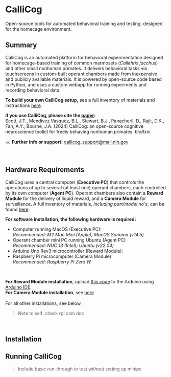 # CalliCog

Open-source tools for automated behavioral training and testing, designed for the homecage environment.


## Summary ##

CalliCog is an automated platform for behavioral experimentation designed for homecage-based training of common marmosets (_Callithrix jacchus_) and other small nonhuman primates. It delivers behavioral tasks via touchscreens in custom-built operant chambers made from inexpensive and publicly available materials. It is powered by open-source code based in Python, and uses a custom webapp for running experiments and recording behavioral data. 

**To build your own CalliCog setup,** see a full inventory of materials and instructions [here]().

**If you use CalliCog, please cite the [paper]():**\
Scott, J.T., Mendivez Vasquez, B.L., Stewart, B.J., Panacheril, D., Rajit, D.K., Fan, A.Y., Bourne, J.A. (2024) CalliCog: an open-source cognitive neuroscience toolkit for freely behaving nonhuman primates. _bioRxiv_.  

✉️ **Further info or support:** callicog_support@mail.nih.gov 

<br>

## Hardware Requirements
CalliCog uses a central computer (**Executive PC**) that controls the operations of up to several (at least one) operant chambers, each controlled by its own computer (**Agent PC**). Operant chambers also contain a **Reward Module** for the delivery of liquid reward, and a **Camera Module** for surveillance. A full inventory of materials, _including part/model no's_, can be found [here]().
<br>

**For software installation, the following hardware is required:** 
* Computer running MacOS (Executive PC):\
_Recommended: M2 Mac Mini (Apple); MacOS Sonoma (v14.5)_ 
* Operant chamber mini PC running Ubuntu (Agent PC)\
_Recommended: NUC 13 (Intel); Ubuntu (v22.04)_ 
* Arduino Uno Rev3 microcontroller (Reward Module):
* Raspberry Pi microcomputer (Camera Module)\
_Recommended: Raspberry Pi Zero W_
<br>

**For Reward Module installation**, upload [this code](src/arduino/pump_code/pump_code.ino) to the Arduino using [Arduino IDE](https://www.arduino.cc/en/software).\
**For Camera Module installation**, see [here](docs/raspberry_pi_camera.md)\
<br>
For all other installations, see below.
> Note to self: check rpi cam doc

<br>

## Installation



## Running CalliCog

> Include basic run-through to test without setting up minipc
